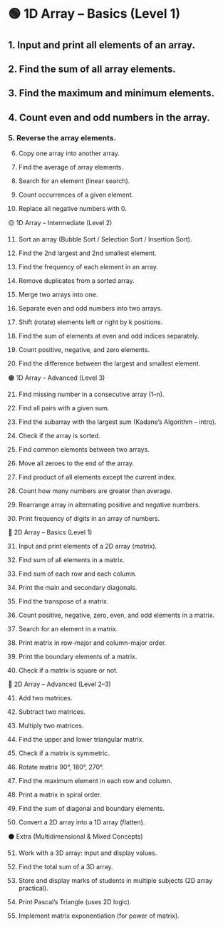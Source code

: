 # 🟢 1D Array – Basics (Level 1)

## 1. Input and print all elements of an array.

## 2. Find the sum of all array elements.

## 3. Find the maximum and minimum elements.

## 4. Count even and odd numbers in the array.

### 5. Reverse the array elements.

6. Copy one array into another array.

7. Find the average of array elements.

8. Search for an element (linear search).

9. Count occurrences of a given element.

10. Replace all negative numbers with 0.

🟡 1D Array – Intermediate (Level 2)

11. Sort an array (Bubble Sort / Selection Sort / Insertion Sort).

12. Find the 2nd largest and 2nd smallest element.

13. Find the frequency of each element in an array.

14. Remove duplicates from a sorted array.

15. Merge two arrays into one.

16. Separate even and odd numbers into two arrays.

17. Shift (rotate) elements left or right by k positions.

18. Find the sum of elements at even and odd indices separately.

19. Count positive, negative, and zero elements.

20. Find the difference between the largest and smallest element.

🟠 1D Array – Advanced (Level 3)

21. Find missing number in a consecutive array (1–n).

22. Find all pairs with a given sum.

23. Find the subarray with the largest sum (Kadane’s Algorithm – intro).

24. Check if the array is sorted.

25. Find common elements between two arrays.

26. Move all zeroes to the end of the array.

27. Find product of all elements except the current index.

28. Count how many numbers are greater than average.

29. Rearrange array in alternating positive and negative numbers.

30. Print frequency of digits in an array of numbers.

🔵 2D Array – Basics (Level 1)

31. Input and print elements of a 2D array (matrix).

32. Find sum of all elements in a matrix.

33. Find sum of each row and each column.

34. Print the main and secondary diagonals.

35. Find the transpose of a matrix.

36. Count positive, negative, zero, even, and odd elements in a matrix.

37. Search for an element in a matrix.

38. Print matrix in row-major and column-major order.

39. Print the boundary elements of a matrix.

40. Check if a matrix is square or not.

🔴 2D Array – Advanced (Level 2–3)

41. Add two matrices.

42. Subtract two matrices.

43. Multiply two matrices.

44. Find the upper and lower triangular matrix.

45. Check if a matrix is symmetric.

46. Rotate matrix 90°, 180°, 270°.

47. Find the maximum element in each row and column.

48. Print a matrix in spiral order.

49. Find the sum of diagonal and boundary elements.

50. Convert a 2D array into a 1D array (flatten).

⚫ Extra (Multidimensional & Mixed Concepts)

51. Work with a 3D array: input and display values.

52. Find the total sum of a 3D array.

53. Store and display marks of students in multiple subjects (2D array practical).

54. Print Pascal’s Triangle (uses 2D logic).

55. Implement matrix exponentiation (for power of matrix).